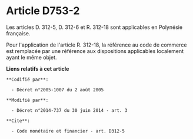# Article D753-2

Les articles D. 312-5, D. 312-6 et R. 312-18 sont applicables en Polynésie française. 

Pour l'application de l'article R. 312-18, la référence au code de commerce est remplacée par une référence aux dispositions
applicables localement ayant le même objet.

**Liens relatifs à cet article**

	**Codifié par**:

	  - Décret n°2005-1007 du 2 août 2005

	**Modifié par**:

	  - Décret n°2014-737 du 30 juin 2014 - art. 3

	**Cite**:

	  - Code monétaire et financier - art. D312-5
